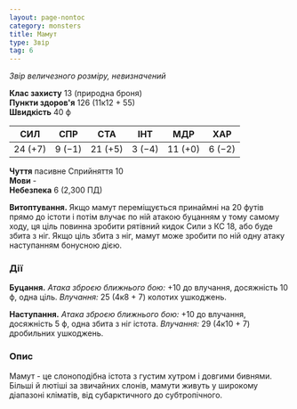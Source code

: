 ```yaml
---
layout: page-nontoc
category: monsters
title: Мамут
type: Звір
tag: 6
---
```


_Звір величезного розміру, невизначений_

**Клас захисту** 13 (природна броня)    
**Пункти здоров'я** 126 (11к12 + 55)    
**Швидкість** 40 ф

| СИЛ     | СПР    | СТА     | ІНТ    | МДР     | ХАР    |
| ------- | ------ | ------- | ------ | ------- | ------ |
| 24 (+7) | 9 (−1) | 21 (+5) | 3 (−4) | 11 (+0) | 6 (−2) |

**Чуття** пасивне Сприйняття 10    
**Мови** -    
**Небезпека** 6 (2,300 ПД)

**Витоптування.** Якщо мамут переміщується принаймні на 20 футів прямо до істоти і потім влучає по ній атакою буцанням у тому самому ходу, ця ціль повинна зробити рятівний кидок Сили з КС 18, або буде збита з ніг. Якщо ціль збита з ніг, мамут може зробити по ній одну атаку наступанням бонусною дією.

### Дії
**Буцання.** _Атака зброєю ближнього бою:_ +10 до влучання, досяжність 10 ф, одна ціль. _Влучання:_ 25 (4к8 + 7) колотих ушкоджень.    

**Наступання.** _Атака зброєю ближнього бою:_ +10 до влучання, досяжність 5 ф, одна збита з ніг істота. _Влучання:_ 29 (4к10 + 7) дробильних ушкоджень.

### Опис
Мамут - це слоноподібна істота з густим хутром і довгими бивнями. Більші й лютіші за звичайних слонів, мамути живуть у широкому діапазоні кліматів, від субарктичного до субтропічного. 
